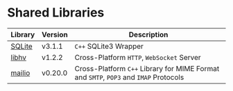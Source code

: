 # Shared Libraries

| Library | Version | Description |
| --- | --- | --- |
| [SQLite](https://github.com/SRombauts/SQLiteCpp.git) | v3.1.1 | `C++` SQLite3 Wrapper |
| [libhv](https://github.com/ithewei/libhv.git) | v1.2.2 | Cross-Platform `HTTP`, `WebSocket` Server |
| [mailio](https://github.com/karastojko/mailio.git) | v0.20.0 | Cross-Platform `C++` Library for MIME Format and `SMTP`, `POP3` and `IMAP` Protocols |
